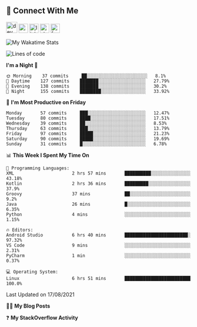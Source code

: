 ## :speech_balloon: Connect With Me
[<img src='https://cdn.jsdelivr.net/npm/simple-icons@3.0.1/icons/dev-dot-to.svg' alt='dev' height='30'>](https://dev.to/ashiqursuperfly)    [<img src='https://cdn.jsdelivr.net/npm/simple-icons@3.0.1/icons/cloudbees.svg' alt='website' height='25'>](https://ashiqur-rahman-buet16.herokuapp.com/)    [<img src='https://cdn.jsdelivr.net/npm/simple-icons@3.0.1/icons/linkedin.svg' alt='linkedin' height='25'>](https://www.linkedin.com/in/ashiq-buet16/)    [<img src='https://cdn.jsdelivr.net/npm/simple-icons@3.0.1/icons/stackoverflow.svg' alt='stackoverflow' height='25'>](https://stackoverflow.com/users/10498418/because-im-batman)    [<img src='https://cdn.jsdelivr.net/npm/simple-icons@3.0.1/icons/facebook.svg' alt='facebook' height='25'>](https://www.facebook.com/ashiqur.superfly/)
<!--
[<img src='https://cdn.jsdelivr.net/npm/simple-icons@3.0.1/icons/instagram.svg' alt='instagram' height='40'>](https://www.instagram.com/ashiqursuperfly/)
[<img src='https://cdn.jsdelivr.net/npm/simple-icons@3.0.1/icons/github.svg' alt='github' height='40'>](https://github.com/ashiqursuperfly)  
-->

![My Wakatime Stats](https://github-readme-stats.vercel.app/api/wakatime?username=ashiqursuperfly&layout=compact)

<!--START_SECTION:waka-->
![Lines of code](https://img.shields.io/badge/From%20Hello%20World%20I%27ve%20Written-3.3%20million%20lines%20of%20code-blue)

**I'm a Night 🦉** 

```text
🌞 Morning    37 commits     ██░░░░░░░░░░░░░░░░░░░░░░░   8.1% 
🌆 Daytime    127 commits    ███████░░░░░░░░░░░░░░░░░░   27.79% 
🌃 Evening    138 commits    ███████░░░░░░░░░░░░░░░░░░   30.2% 
🌙 Night      155 commits    ████████░░░░░░░░░░░░░░░░░   33.92%

```
📅 **I'm Most Productive on Friday** 

```text
Monday       57 commits     ███░░░░░░░░░░░░░░░░░░░░░░   12.47% 
Tuesday      80 commits     ████░░░░░░░░░░░░░░░░░░░░░   17.51% 
Wednesday    39 commits     ██░░░░░░░░░░░░░░░░░░░░░░░   8.53% 
Thursday     63 commits     ███░░░░░░░░░░░░░░░░░░░░░░   13.79% 
Friday       97 commits     █████░░░░░░░░░░░░░░░░░░░░   21.23% 
Saturday     90 commits     █████░░░░░░░░░░░░░░░░░░░░   19.69% 
Sunday       31 commits     █░░░░░░░░░░░░░░░░░░░░░░░░   6.78%

```


📊 **This Week I Spent My Time On** 

```text
💬 Programming Languages: 
XML                      2 hrs 57 mins       ██████████░░░░░░░░░░░░░░░   43.18% 
Kotlin                   2 hrs 36 mins       █████████░░░░░░░░░░░░░░░░   37.9% 
Groovy                   37 mins             ██░░░░░░░░░░░░░░░░░░░░░░░   9.2% 
Java                     26 mins             █░░░░░░░░░░░░░░░░░░░░░░░░   6.35% 
Python                   4 mins              ░░░░░░░░░░░░░░░░░░░░░░░░░   1.15%

🔥 Editors: 
Android Studio           6 hrs 40 mins       ████████████████████████░   97.32% 
VS Code                  9 mins              ░░░░░░░░░░░░░░░░░░░░░░░░░   2.31% 
PyCharm                  1 min               ░░░░░░░░░░░░░░░░░░░░░░░░░   0.37%

💻 Operating System: 
Linux                    6 hrs 51 mins       █████████████████████████   100.0%

```
 Last Updated on 17/08/2021
<!--END_SECTION:waka-->

✍🏻 **My Blog Posts** 
<!-- BLOG-POST-LIST:START -->
<!-- BLOG-POST-LIST:END -->

❓ **My StackOverflow Activity**
<!-- STACKOVERFLOW:START -->
<!-- STACKOVERFLOW:END -->

<!-- ![Top Langs](https://github-readme-stats.vercel.app/api/top-langs/?username=ashiqursuperfly&layout=compact) -->
<!--
![Ashiqur's Stats](https://github-readme-stats.vercel.app/api?username=ashiqursuperfly&show_icons=true&theme=nord&count_private=true)
![Top Langs](https://github-readme-stats.vercel.app/api/top-langs/?username=ashiqursuperfly&layout=compact&theme=radical)
![Profile views](https://gpvc.arturio.dev/ashiqursuperfly)
Here are some ideas to get you started:

- 🔭 I’m currently working on ...
- 🌱 I’m currently learning ...
- 👯 I’m looking to collaborate on ...
- 🤔 I’m looking for help with ...
- 💬 Ask me about ...
- 📫 How to reach me: ...
- 😄 Pronouns: ...
- ⚡ Fun fact: ...
-->
